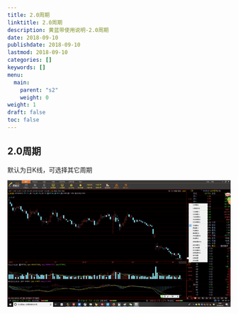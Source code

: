 ```yaml
---
title: 2.0周期
linktitle: 2.0周期
description: 黄蓝带使用说明-2.0周期
date: 2018-09-10
publishdate: 2018-09-10
lastmod: 2018-09-10
categories: []
keywords: []
menu:
  main:
    parent: "s2"
    weight: 0
weight: 1
draft: false
toc: false
---
```


## 2.0周期

默认为日K线，可选择其它周期

![](/assets/hld_zhouqi.png)

